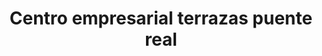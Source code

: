 ---
title: "Centro empresarial terrazas puente real"
url: /barcelona/centro-empresarial-terrazas-puente-real/
shop: centro comercial
---